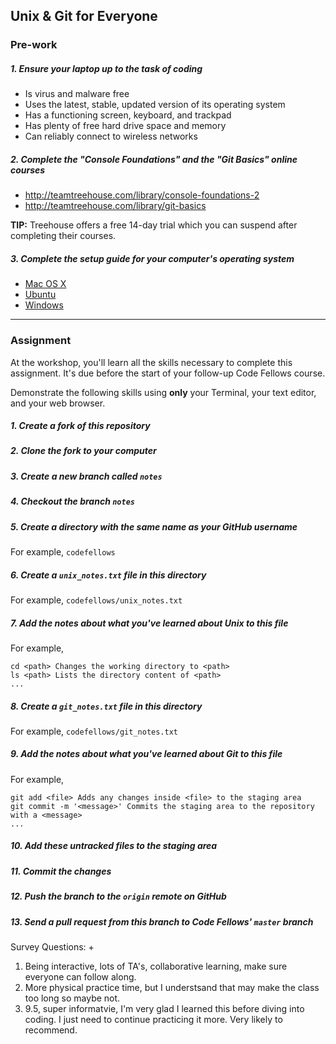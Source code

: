 Unix & Git for Everyone
-----------------------

### Pre-work

##### 1. Ensure your laptop up to the task of coding

  - Is virus and malware free
  - Uses the latest, stable, updated version of its operating system
  - Has a functioning screen, keyboard, and trackpad
  - Has plenty of free hard drive space and memory
  - Can reliably connect to wireless networks

##### 2. Complete the "Console Foundations" and the "Git Basics" online courses

  - http://teamtreehouse.com/library/console-foundations-2
  - http://teamtreehouse.com/library/git-basics

**TIP:** Treehouse offers a free 14-day trial which you can suspend after completing their courses.

##### 3. Complete the setup guide for your computer's operating system

  - [Mac OS X](prework/mac/1_terminal.md)
  - [Ubuntu](prework/ubuntu/1_terminal.md)
  - [Windows](prework/windows/1_terminal.md)

---

### Assignment

At the workshop, you'll learn all the skills necessary to complete this assignment. It's due before the start of your follow-up Code Fellows course.

Demonstrate the following skills using **only** your Terminal, your text editor, and your web browser.

##### 1. Create a fork of this repository

##### 2. Clone the fork to your computer

##### 3. Create a new branch called `notes`

##### 4. Checkout the branch `notes`

##### 5. Create a directory with the same name as your GitHub username

For example, `codefellows`

##### 6. Create a `unix_notes.txt` file in this directory

For example, `codefellows/unix_notes.txt`

##### 7. Add the notes about what you've learned about Unix to this file

For example,

```
cd <path> Changes the working directory to <path>
ls <path> Lists the directory content of <path>
...
```

##### 8. Create a `git_notes.txt` file in this directory

For example, `codefellows/git_notes.txt`

##### 9. Add the notes about what you've learned about Git to this file

For example,

```
git add <file> Adds any changes inside <file> to the staging area
git commit -m '<message>' Commits the staging area to the repository with a <message>
...
```

##### 10. Add these untracked files to the staging area

##### 11. Commit the changes

##### 12. Push the branch to the `origin` remote on GitHub

##### 13. Send a pull request from this branch to Code Fellows' `master` branch

Survey Questions:
+
1. Being interactive, lots of TA's, collaborative learning, make sure everyone can follow along.
2. More physical practice time, but I understsand that may make the class too long so maybe not.
3. 9.5, super informatvie, I'm very glad I learned this before diving into coding. I just need to continue practicing it more. Very likely to recommend.
